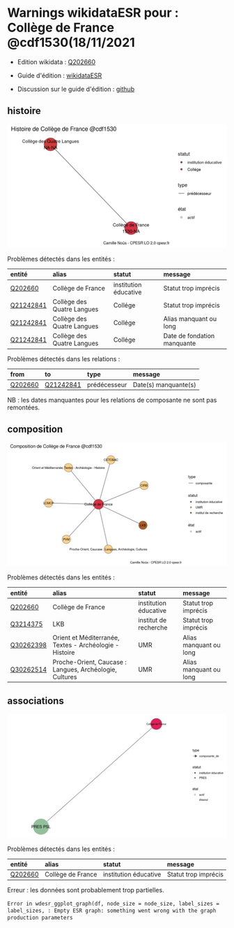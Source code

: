Warnings wikidataESR pour : Collège de France @cdf1530(18/11/2021
================

- Edition wikidata : [Q202660](https://www.wikidata.org/wiki/Q202660)
- Guide d'édition : [wikidataESR](https://github.com/cpesr/wikidataESR/)

- Discussion sur le guide d'édition : [github](https://github.com/cpesr/wikidataESR/issues)



## histoire 

![Graphique non généré](Q202660-histoire.png) 

Problèmes détectés dans les entités :

|entité                                               |alias                      |statut                |message                     |
|:----------------------------------------------------|:--------------------------|:---------------------|:---------------------------|
|[Q202660](https://www.wikidata.org/wiki/Q202660)     |Collège de France          |institution éducative |Statut trop imprécis        |
|[Q21242841](https://www.wikidata.org/wiki/Q21242841) |Collège des Quatre Langues |Collége               |Statut trop imprécis        |
|[Q21242841](https://www.wikidata.org/wiki/Q21242841) |Collège des Quatre Langues |Collége               |Alias manquant ou long      |
|[Q21242841](https://www.wikidata.org/wiki/Q21242841) |Collège des Quatre Langues |Collége               |Date de fondation manquante |

Problèmes détectés dans les relations :

|from                                             |to                                                   |type         |message              |
|:------------------------------------------------|:----------------------------------------------------|:------------|:--------------------|
|[Q202660](https://www.wikidata.org/wiki/Q202660) |[Q21242841](https://www.wikidata.org/wiki/Q21242841) |prédécesseur |Date(s) manquante(s) |

NB : les dates manquantes pour les relations de composante ne sont pas remontées. 



## composition 

![Graphique non généré](Q202660-composition.png) 

Problèmes détectés dans les entités :

|entité                                               |alias                                                   |statut                |message                |
|:----------------------------------------------------|:-------------------------------------------------------|:---------------------|:----------------------|
|[Q202660](https://www.wikidata.org/wiki/Q202660)     |Collège de France                                       |institution éducative |Statut trop imprécis   |
|[Q3214375](https://www.wikidata.org/wiki/Q3214375)   |LKB                                                     |institut de recherche |Statut trop imprécis   |
|[Q30262398](https://www.wikidata.org/wiki/Q30262398) |Orient et Méditerranée, Textes - Archéologie - Histoire |UMR                   |Alias manquant ou long |
|[Q30262514](https://www.wikidata.org/wiki/Q30262514) |Proche-Orient, Caucase : Langues, Archéologie, Cultures |UMR                   |Alias manquant ou long |

 



## associations 

![Graphique non généré](Q202660-associations.png) 

Problèmes détectés dans les entités :

|entité                                           |alias             |statut                |message              |
|:------------------------------------------------|:-----------------|:---------------------|:--------------------|
|[Q202660](https://www.wikidata.org/wiki/Q202660) |Collège de France |institution éducative |Statut trop imprécis |

 


Erreur : les données sont probablement trop partielles.
```
Error in wdesr_ggplot_graph(df, node_size = node_size, label_sizes = label_sizes, : Empty ESR graph: something went wrong with the graph production parameters

``` 

